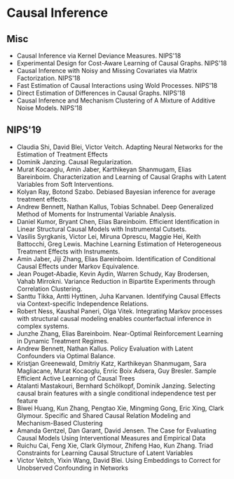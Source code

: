# Causal Inference

## Misc
- Causal Inference via Kernel Deviance Measures. NIPS'18
- Experimental Design for Cost-Aware Learning of Causal Graphs. NIPS'18
- Causal Inference with Noisy and Missing Covariates via Matrix Factorization. NIPS'18
- Fast Estimation of Causal Interactions using Wold Processes. NIPS'18
- Direct Estimation of Differences in Causal Graphs. NIPS'18
- Causal Inference and Mechanism Clustering of A Mixture of Additive Noise Models. NIPS'18

## NIPS'19
- Claudia Shi, David Blei, Victor Veitch. Adapting Neural Networks for the Estimation of Treatment Effects
- Dominik Janzing. Causal Regularization.
- Murat Kocaoglu, Amin Jaber, Karthikeyan Shanmugam, Elias Bareinboim. Characterization and Learning of Causal Graphs with Latent Variables from Soft Interventions.
- Kolyan Ray, Botond Szabo. Debiased Bayesian inference for average treatment effects.
- Andrew Bennett, Nathan Kallus, Tobias Schnabel. Deep Generalized Method of Moments for Instrumental Variable Analysis.
- Daniel Kumor, Bryant Chen, Elias Bareinboim. Efficient Identification in Linear Structural Causal Models with Instrumental Cutsets.
- Vasilis Syrgkanis, Victor Lei, Miruna Oprescu, Maggie Hei, Keith Battocchi, Greg Lewis. Machine Learning Estimation of Heterogeneous Treatment Effects with Instruments.
- Amin Jaber, Jiji Zhang, Elias Bareinboim. Identification of Conditional Causal Effects under Markov Equivalence.
- Jean Pouget-Abadie, Kevin Aydin, Warren Schudy, Kay Brodersen, Vahab Mirrokni. Variance Reduction in Bipartite Experiments through Correlation Clustering.
- Santtu Tikka, Antti Hyttinen, Juha Karvanen. Identifying Causal Effects via Context-specific Independence Relations.
- Robert Ness, Kaushal Paneri, Olga Vitek. Integrating Markov processes with structural causal modeling enables counterfactual inference in complex systems.
- Junzhe Zhang, Elias Bareinboim. Near-Optimal Reinforcement Learning in Dynamic Treatment Regimes.
- Andrew Bennett, Nathan Kallus. Policy Evaluation with Latent Confounders via Optimal Balance.
- Kristjan Greenewald, Dmitriy Katz, Karthikeyan Shanmugam, Sara Magliacane, Murat Kocaoglu, Enric Boix Adsera, Guy Bresler. Sample Efficient Active Learning of Causal Trees
- Atalanti Mastakouri, Bernhard Schölkopf, Dominik Janzing. Selecting causal brain features with a single conditional independence test per feature
- Biwei Huang, Kun Zhang, Pengtao Xie, Mingming Gong, Eric Xing, Clark Glymour. Specific and Shared Causal Relation Modeling and Mechanism-Based Clustering
- Amanda Gentzel, Dan Garant, David Jensen. The Case for Evaluating Causal Models Using Interventional Measures and Empirical Data
- Ruichu Cai, Feng Xie, Clark Glymour, Zhifeng Hao, Kun Zhang. Triad Constraints for Learning Causal Structure of Latent Variables
- Victor Veitch, Yixin Wang, David Blei. Using Embeddings to Correct for Unobserved Confounding in Networks
